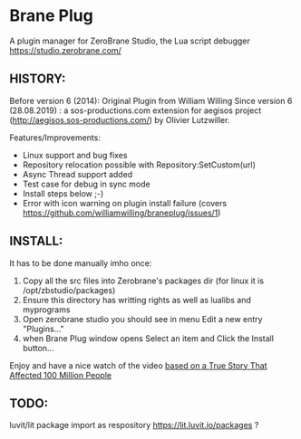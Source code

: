# Brane Plug

A plugin manager for ZeroBrane Studio, the Lua script debugger https://studio.zerobrane.com/

HISTORY:
--------

Before version 6 (2014): Original Plugin from William Willing
Since version 6 (28.08.2019) : a sos-productions.com extension for aegisos project (http://aegisos.sos-productions.com/) by Olivier Lutzwiller.

Features/Improvements:
* Linux support and bug fixes
* Repository relocation possible with Repository:SetCustom(url)
* Async Thread support added
* Test case for debug in sync mode
* Install steps below ;-)  
* Error with icon warning on plugin install failure (covers https://github.com/williamwilling/braneplug/issues/1)

INSTALL:
--------

  It has to be done manually imho once:
  1. Copy all the src files into Zerobrane's packages dir (for linux it is /opt/zbstudio/packages)
  2. Ensure this directory has writting rights as well as lualibs and myprograms  
  3. Open zerobrane studio you should see in menu Edit a new entry "Plugins..." 
  4. when Brane Plug window opens Select an item and Click the Install button...
  
  Enjoy and have a nice watch of the video [based on a True Story That Affected 100 Million People](https://watch.ntdfilms.com/programs/comingforyou)

TODO:
------

  luvit/lit package import as respository https://lit.luvit.io/packages ?
